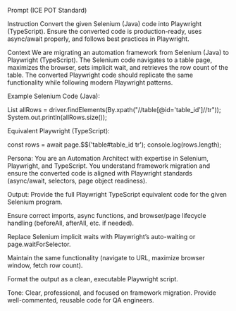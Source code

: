 Prompt (ICE POT Standard)

Instruction
Convert the given Selenium (Java) code into Playwright (TypeScript). Ensure the converted code is production-ready, uses async/await properly, and follows best practices in Playwright.

Context
We are migrating an automation framework from Selenium (Java) to Playwright (TypeScript). The Selenium code navigates to a table page, maximizes the browser, sets implicit wait, and retrieves the row count of the table. The converted Playwright code should replicate the same functionality while following modern Playwright patterns.

Example
Selenium Code (Java):

List<WebElement> allRows = driver.findElements(By.xpath("//table[@id='table_id']//tr"));
System.out.println(allRows.size());


Equivalent Playwright (TypeScript):

const rows = await page.$$('table#table_id tr');
console.log(rows.length);

Persona:
You are an Automation Architect with expertise in Selenium, Playwright, and TypeScript. You understand framework migration and ensure the converted code is aligned with Playwright standards (async/await, selectors, page object readiness).

Output:
Provide the full Playwright TypeScript equivalent code for the given Selenium program.

Ensure correct imports, async functions, and browser/page lifecycle handling (beforeAll, afterAll, etc. if needed).

Replace Selenium implicit waits with Playwright’s auto-waiting or page.waitForSelector.

Maintain the same functionality (navigate to URL, maximize browser window, fetch row count).

Format the output as a clean, executable Playwright script.

Tone:
Clear, professional, and focused on framework migration. Provide well-commented, reusable code for QA engineers.


